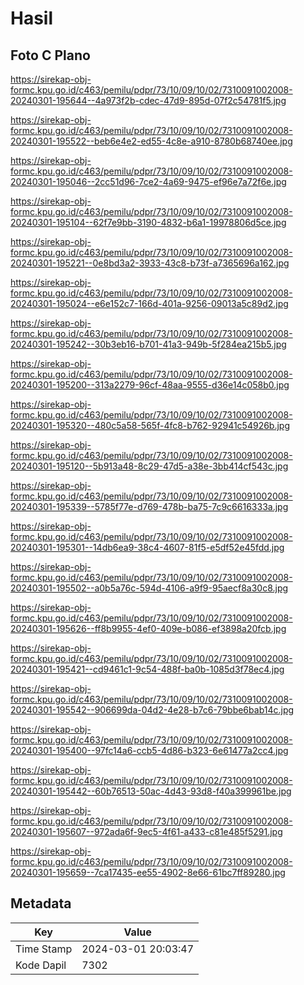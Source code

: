 # Hasil

## Foto C Plano

https://sirekap-obj-formc.kpu.go.id/c463/pemilu/pdpr/73/10/09/10/02/7310091002008-20240301-195644--4a973f2b-cdec-47d9-895d-07f2c54781f5.jpg

https://sirekap-obj-formc.kpu.go.id/c463/pemilu/pdpr/73/10/09/10/02/7310091002008-20240301-195522--beb6e4e2-ed55-4c8e-a910-8780b68740ee.jpg

https://sirekap-obj-formc.kpu.go.id/c463/pemilu/pdpr/73/10/09/10/02/7310091002008-20240301-195046--2cc51d96-7ce2-4a69-9475-ef96e7a72f6e.jpg

https://sirekap-obj-formc.kpu.go.id/c463/pemilu/pdpr/73/10/09/10/02/7310091002008-20240301-195104--62f7e9bb-3190-4832-b6a1-19978806d5ce.jpg

https://sirekap-obj-formc.kpu.go.id/c463/pemilu/pdpr/73/10/09/10/02/7310091002008-20240301-195221--0e8bd3a2-3933-43c8-b73f-a7365696a162.jpg

https://sirekap-obj-formc.kpu.go.id/c463/pemilu/pdpr/73/10/09/10/02/7310091002008-20240301-195024--e6e152c7-166d-401a-9256-09013a5c89d2.jpg

https://sirekap-obj-formc.kpu.go.id/c463/pemilu/pdpr/73/10/09/10/02/7310091002008-20240301-195242--30b3eb16-b701-41a3-949b-5f284ea215b5.jpg

https://sirekap-obj-formc.kpu.go.id/c463/pemilu/pdpr/73/10/09/10/02/7310091002008-20240301-195200--313a2279-96cf-48aa-9555-d36e14c058b0.jpg

https://sirekap-obj-formc.kpu.go.id/c463/pemilu/pdpr/73/10/09/10/02/7310091002008-20240301-195320--480c5a58-565f-4fc8-b762-92941c54926b.jpg

https://sirekap-obj-formc.kpu.go.id/c463/pemilu/pdpr/73/10/09/10/02/7310091002008-20240301-195120--5b913a48-8c29-47d5-a38e-3bb414cf543c.jpg

https://sirekap-obj-formc.kpu.go.id/c463/pemilu/pdpr/73/10/09/10/02/7310091002008-20240301-195339--5785f77e-d769-478b-ba75-7c9c6616333a.jpg

https://sirekap-obj-formc.kpu.go.id/c463/pemilu/pdpr/73/10/09/10/02/7310091002008-20240301-195301--14db6ea9-38c4-4607-81f5-e5df52e45fdd.jpg

https://sirekap-obj-formc.kpu.go.id/c463/pemilu/pdpr/73/10/09/10/02/7310091002008-20240301-195502--a0b5a76c-594d-4106-a9f9-95aecf8a30c8.jpg

https://sirekap-obj-formc.kpu.go.id/c463/pemilu/pdpr/73/10/09/10/02/7310091002008-20240301-195626--ff8b9955-4ef0-409e-b086-ef3898a20fcb.jpg

https://sirekap-obj-formc.kpu.go.id/c463/pemilu/pdpr/73/10/09/10/02/7310091002008-20240301-195421--cd9461c1-9c54-488f-ba0b-1085d3f78ec4.jpg

https://sirekap-obj-formc.kpu.go.id/c463/pemilu/pdpr/73/10/09/10/02/7310091002008-20240301-195542--906699da-04d2-4e28-b7c6-79bbe6bab14c.jpg

https://sirekap-obj-formc.kpu.go.id/c463/pemilu/pdpr/73/10/09/10/02/7310091002008-20240301-195400--97fc14a6-ccb5-4d86-b323-6e61477a2cc4.jpg

https://sirekap-obj-formc.kpu.go.id/c463/pemilu/pdpr/73/10/09/10/02/7310091002008-20240301-195442--60b76513-50ac-4d43-93d8-f40a399961be.jpg

https://sirekap-obj-formc.kpu.go.id/c463/pemilu/pdpr/73/10/09/10/02/7310091002008-20240301-195607--972ada6f-9ec5-4f61-a433-c81e485f5291.jpg

https://sirekap-obj-formc.kpu.go.id/c463/pemilu/pdpr/73/10/09/10/02/7310091002008-20240301-195659--7ca17435-ee55-4902-8e66-61bc7ff89280.jpg


## Metadata

| Key        | Value               |
| ---------- | ------------------- |
| Time Stamp | 2024-03-01 20:03:47 |
| Kode Dapil | 7302                |



